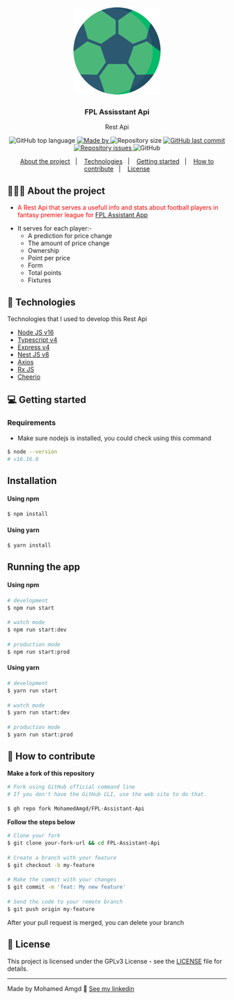 <h1 align="center">
	<img alt="Logo" src=".github/logo.png" width="200px" />
</h1>

<h3 align="center">
  FPL Assisstant Api
</h3>

<p align="center">Rest Api</p>

<p align="center">
  <img alt="GitHub top language" src="https://img.shields.io/github/languages/top/MohamedAmgd/FPL-Assistant-Api">

  <a href="https://www.linkedin.com/in/mohamedamgd/">
    <img alt="Made by" src="https://img.shields.io/badge/made_by-Mohamed_Amgd-green">
  </a>
  
  <img alt="Repository size" src="https://img.shields.io/github/repo-size/MohamedAmgd/FPL-Assistant-Api">
  
  <a href="https://github.com/MohamedAmgd/FPL-Assistant-Api/commits/main">
    <img alt="GitHub last commit" src="https://img.shields.io/github/last-commit/MohamedAmgd/FPL-Assistant-Api">
  </a>
  
  <a href="https://github.com/MohamedAmgd/FPL-Assistant-Api/issues">
    <img alt="Repository issues" src="https://img.shields.io/github/issues/MohamedAmgd/FPL-Assistant-Api">
  </a>
  
  <img alt="GitHub" src="https://img.shields.io/github/license/MohamedAmgd/FPL-Assistant-Api">
</p>

<p align="center">
  <a href="#-about-the-project">About the project</a>&nbsp;&nbsp;&nbsp;|&nbsp;&nbsp;&nbsp;
  <a href="#-technologies">Technologies</a>&nbsp;&nbsp;&nbsp;|&nbsp;&nbsp;&nbsp;
  <a href="#-getting-started">Getting started</a>&nbsp;&nbsp;&nbsp;|&nbsp;&nbsp;&nbsp;
  <a href="#-how-to-contribute">How to contribute</a>&nbsp;&nbsp;&nbsp;|&nbsp;&nbsp;&nbsp;
  <a href="#-license">License</a>
</p>

## 👨🏻‍💻 About the project

- <p style="color: red;">A Rest Api that serves a usefull info and stats about football players in fantasy premier league for <a href="https://github.com/MohamedAmgd/FPL-Assistant">FPL Assistant App</a>
- It serves for each player:-
  <ul>
- A prediction for price change
- The amount of price change
- Ownership
- Point per price
- Form
- Total points
- Fixtures
  </ul>
</p>

## 🚀 Technologies

Technologies that I used to develop this Rest Api

- [Node JS v16](https://nodejs.org/en/blog/release/v16.16.0)
- [Typescript v4](https://www.typescriptlang.org/docs/handbook/release-notes/typescript-4-0.html)
- [Express v4](https://expressjs.com/en/api.html)
- [Nest JS v8](https://docs.nestjs.com/v8/)
- [Axios](https://axios-http.com/)
- [Rx JS](https://rxjs.dev/)
- [Cheerio](https://cheerio.js.org/)

## 💻 Getting started

### Requirements

- Make sure nodejs is installed, you could check using this command

```bash
$ node --version
# v16.16.0
```

## Installation

#### Using npm

```bash
$ npm install
```
#### Using yarn

```bash
$ yarn install
```

## Running the app

#### Using npm

```bash
# development
$ npm run start

# watch mode
$ npm run start:dev

# production mode
$ npm run start:prod
```
#### Using yarn

```bash
# development
$ yarn run start

# watch mode
$ yarn run start:dev

# production mode
$ yarn run start:prod
```

## 🤔 How to contribute

**Make a fork of this repository**

```bash
# Fork using GitHub official command line
# If you don't have the GitHub CLI, use the web site to do that.

$ gh repo fork MohamedAmgd/FPL-Assistant-Api
```

**Follow the steps below**

```bash
# Clone your fork
$ git clone your-fork-url && cd FPL-Assistant-Api

# Create a branch with your feature
$ git checkout -b my-feature

# Make the commit with your changes
$ git commit -m 'feat: My new feature'

# Send the code to your remote branch
$ git push origin my-feature
```

After your pull request is merged, you can delete your branch

## 📝 License

This project is licensed under the GPLv3 License - see the [LICENSE](LICENSE) file for details.

---

Made by Mohamed Amgd 👋 [See my linkedin](https://www.linkedin.com/in/mohamedamgd/)
